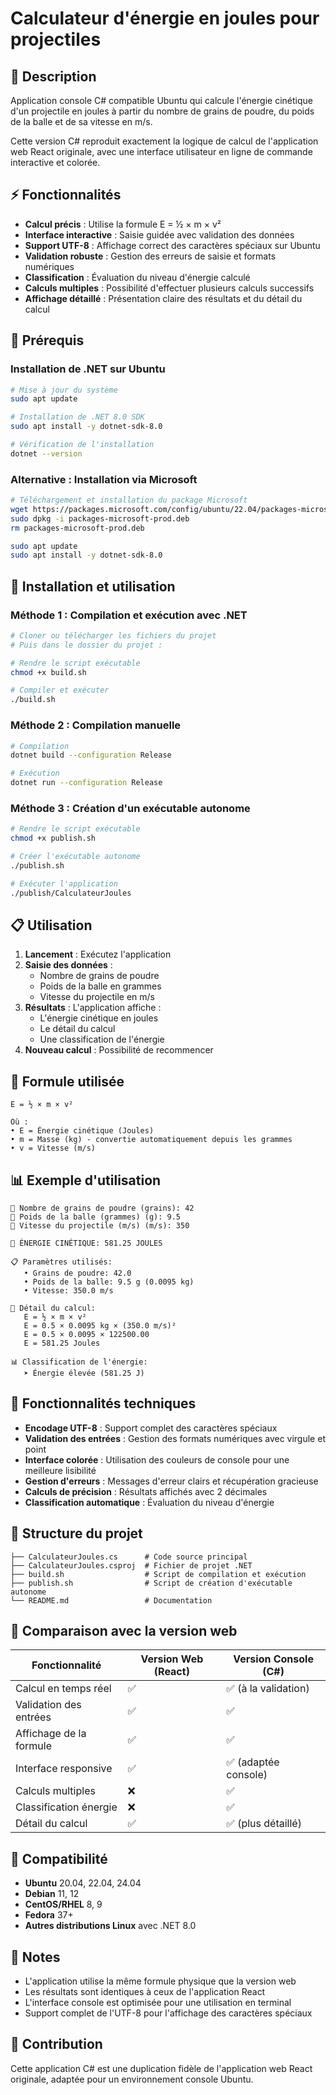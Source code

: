 # Calculateur d'énergie en joules pour projectiles

## 🎯 Description

Application console C# compatible Ubuntu qui calcule l'énergie cinétique d'un projectile en joules à partir du nombre de grains de poudre, du poids de la balle et de sa vitesse en m/s.

Cette version C# reproduit exactement la logique de calcul de l'application web React originale, avec une interface utilisateur en ligne de commande interactive et colorée.

## ⚡ Fonctionnalités

- **Calcul précis** : Utilise la formule E = ½ × m × v²
- **Interface interactive** : Saisie guidée avec validation des données
- **Support UTF-8** : Affichage correct des caractères spéciaux sur Ubuntu
- **Validation robuste** : Gestion des erreurs de saisie et formats numériques
- **Classification** : Évaluation du niveau d'énergie calculé
- **Calculs multiples** : Possibilité d'effectuer plusieurs calculs successifs
- **Affichage détaillé** : Présentation claire des résultats et du détail du calcul

## 🔧 Prérequis

### Installation de .NET sur Ubuntu

```bash
# Mise à jour du système
sudo apt update

# Installation de .NET 8.0 SDK
sudo apt install -y dotnet-sdk-8.0

# Vérification de l'installation
dotnet --version
```

### Alternative : Installation via Microsoft

```bash
# Téléchargement et installation du package Microsoft
wget https://packages.microsoft.com/config/ubuntu/22.04/packages-microsoft-prod.deb -O packages-microsoft-prod.deb
sudo dpkg -i packages-microsoft-prod.deb
rm packages-microsoft-prod.deb

sudo apt update
sudo apt install -y dotnet-sdk-8.0
```

## 🚀 Installation et utilisation

### Méthode 1 : Compilation et exécution avec .NET

```bash
# Cloner ou télécharger les fichiers du projet
# Puis dans le dossier du projet :

# Rendre le script exécutable
chmod +x build.sh

# Compiler et exécuter
./build.sh
```

### Méthode 2 : Compilation manuelle

```bash
# Compilation
dotnet build --configuration Release

# Exécution
dotnet run --configuration Release
```

### Méthode 3 : Création d'un exécutable autonome

```bash
# Rendre le script exécutable
chmod +x publish.sh

# Créer l'exécutable autonome
./publish.sh

# Exécuter l'application
./publish/CalculateurJoules
```

## 📋 Utilisation

1. **Lancement** : Exécutez l'application
2. **Saisie des données** :
   - Nombre de grains de poudre
   - Poids de la balle en grammes
   - Vitesse du projectile en m/s
3. **Résultats** : L'application affiche :
   - L'énergie cinétique en joules
   - Le détail du calcul
   - Une classification de l'énergie
4. **Nouveau calcul** : Possibilité de recommencer

## 🔢 Formule utilisée

```
E = ½ × m × v²

Où :
• E = Énergie cinétique (Joules)
• m = Masse (kg) - convertie automatiquement depuis les grammes
• v = Vitesse (m/s)
```

## 📊 Exemple d'utilisation

```
🔸 Nombre de grains de poudre (grains): 42
🔸 Poids de la balle (grammes) (g): 9.5
🔸 Vitesse du projectile (m/s) (m/s): 350

🎯 ÉNERGIE CINÉTIQUE: 581.25 JOULES

📋 Paramètres utilisés:
   • Grains de poudre: 42.0
   • Poids de la balle: 9.5 g (0.0095 kg)
   • Vitesse: 350.0 m/s

🔢 Détail du calcul:
   E = ½ × m × v²
   E = 0.5 × 0.0095 kg × (350.0 m/s)²
   E = 0.5 × 0.0095 × 122500.00
   E = 581.25 Joules

📊 Classification de l'énergie:
   ➤ Énergie élevée (581.25 J)
```

## 🎨 Fonctionnalités techniques

- **Encodage UTF-8** : Support complet des caractères spéciaux
- **Validation des entrées** : Gestion des formats numériques avec virgule et point
- **Interface colorée** : Utilisation des couleurs de console pour une meilleure lisibilité
- **Gestion d'erreurs** : Messages d'erreur clairs et récupération gracieuse
- **Calculs de précision** : Résultats affichés avec 2 décimales
- **Classification automatique** : Évaluation du niveau d'énergie

## 📁 Structure du projet

```
├── CalculateurJoules.cs      # Code source principal
├── CalculateurJoules.csproj  # Fichier de projet .NET
├── build.sh                  # Script de compilation et exécution
├── publish.sh                # Script de création d'exécutable autonome
└── README.md                 # Documentation
```

## 🔄 Comparaison avec la version web

| Fonctionnalité | Version Web (React) | Version Console (C#) |
|----------------|--------------------|--------------------|
| Calcul en temps réel | ✅ | ✅ (à la validation) |
| Validation des entrées | ✅ | ✅ |
| Affichage de la formule | ✅ | ✅ |
| Interface responsive | ✅ | ✅ (adaptée console) |
| Calculs multiples | ❌ | ✅ |
| Classification énergie | ❌ | ✅ |
| Détail du calcul | ✅ | ✅ (plus détaillé) |

## 🐧 Compatibilité

- **Ubuntu** 20.04, 22.04, 24.04
- **Debian** 11, 12
- **CentOS/RHEL** 8, 9
- **Fedora** 37+
- **Autres distributions Linux** avec .NET 8.0

## 📝 Notes

- L'application utilise la même formule physique que la version web
- Les résultats sont identiques à ceux de l'application React
- L'interface console est optimisée pour une utilisation en terminal
- Support complet de l'UTF-8 pour l'affichage des caractères spéciaux

## 🤝 Contribution

Cette application C# est une duplication fidèle de l'application web React originale, adaptée pour un environnement console Ubuntu.